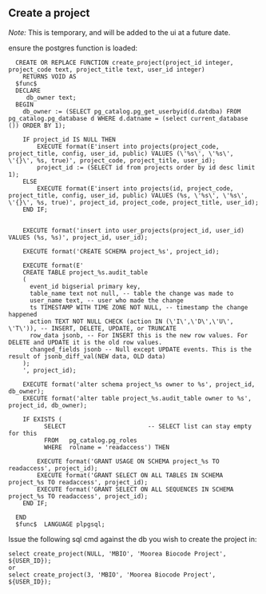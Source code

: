 ## Create a project

*Note:* This is temporary, and will be added to the ui at a future date.

ensure the postgres function is loaded:

      CREATE OR REPLACE FUNCTION create_project(project_id integer, project_code text, project_title text, user_id integer)
        RETURNS VOID AS
      $func$
      DECLARE
         db_owner text;
      BEGIN
        db_owner := (SELECT pg_catalog.pg_get_userbyid(d.datdba) FROM pg_catalog.pg_database d WHERE d.datname = (select current_database ()) ORDER BY 1);

        IF project_id IS NULL THEN
            EXECUTE format(E'insert into projects(project_code, project_title, config, user_id, public) VALUES (\'%s\', \'%s\', \'{}\', %s, true)', project_code, project_title, user_id);
            project_id := (SELECT id from projects order by id desc limit 1);
        ELSE
            EXECUTE format(E'insert into projects(id, project_code, project_title, config, user_id, public) VALUES (%s, \'%s\', \'%s\', \'{}\', %s, true)', project_id, project_code, project_title, user_id);
        END IF;


        EXECUTE format('insert into user_projects(project_id, user_id) VALUES (%s, %s)', project_id, user_id);

        EXECUTE format('CREATE SCHEMA project_%s', project_id);
      
        EXECUTE format(E'
        CREATE TABLE project_%s.audit_table
        (
          event_id bigserial primary key,
          table_name text not null, -- table the change was made to
          user_name text, -- user who made the change
          ts TIMESTAMP WITH TIME ZONE NOT NULL, -- timestamp the change happened
          action TEXT NOT NULL CHECK (action IN (\'I\',\'D\',\'U\', \'T\')), -- INSERT, DELETE, UPDATE, or TRUNCATE
          row_data jsonb, -- For INSERT this is the new row values. For DELETE and UPDATE it is the old row values.
          changed_fields jsonb -- Null except UPDATE events. This is the result of jsonb_diff_val(NEW data, OLD data)
        );
        ', project_id);
      
        EXECUTE format('alter schema project_%s owner to %s', project_id, db_owner);
        EXECUTE format('alter table project_%s.audit_table owner to %s', project_id, db_owner);
        
        IF EXISTS (
              SELECT                       -- SELECT list can stay empty for this
              FROM   pg_catalog.pg_roles
              WHERE  rolname = 'readaccess') THEN
        
            EXECUTE format('GRANT USAGE ON SCHEMA project_%s TO readaccess', project_id);
            EXECUTE format('GRANT SELECT ON ALL TABLES IN SCHEMA project_%s TO readaccess', project_id);
            EXECUTE format('GRANT SELECT ON ALL SEQUENCES IN SCHEMA project_%s TO readaccess', project_id);
        END IF;
      
      END
      $func$  LANGUAGE plpgsql;
      
Issue the following sql cmd against the db you wish to create the project in:

    select create_project(NULL, 'MBIO', 'Moorea Biocode Project', ${USER_ID});
    or
    select create_project(3, 'MBIO', 'Moorea Biocode Project', ${USER_ID});

